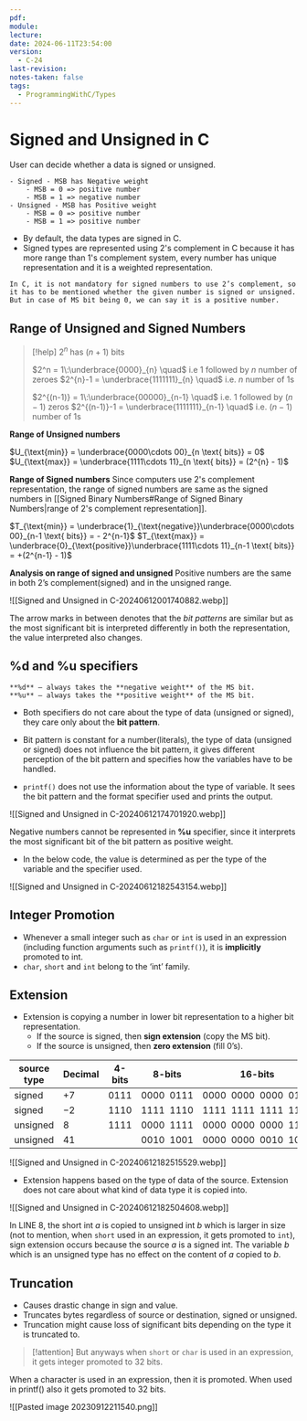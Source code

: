 ```yaml
---
pdf: 
module: 
lecture: 
date: 2024-06-11T23:54:00
version:
  - C-24
last-revision: 
notes-taken: false
tags:
  - ProgrammingWithC/Types
---
```

# Signed and Unsigned in C

User can decide whether a data is signed or unsigned.

```ad-important
- Signed - MSB has Negative weight
	- MSB = 0 => positive number
	- MSB = 1 => negative number
- Unsigned - MSB has Positive weight
	- MSB = 0 => positive number
	- MSB = 1 => positive number
```

- By default, the data types are signed in C.
- Signed types are represented using 2's complement in C because it has more range than 1's complement system, every number has unique representation and it is a weighted representation.

```ad-caution
In C, it is not mandatory for signed numbers to use 2’s complement, so it has to be mentioned whether the given number is signed or unsigned.
But in case of MS bit being 0, we can say it is a positive number.
```

## Range of Unsigned and Signed Numbers
> [!help] 
> $2^n$ has $(n+1)$ bits
> 
> $2^n = 1\:\underbrace{0000}_{n} \quad$         i.e  $1$ followed by $n$ number of zeroes
> $2^{n}-1 = \underbrace{1111111}_{n} \quad$      i.e. $n$ number of $1$s
> 
> $2^{(n-1)} = 1\:\underbrace{00000}_{n-1} \quad$             i.e. $1$ followed by $(n-1)$ zeros
> $2^{(n-1)}-1 = \underbrace{1111111}_{n-1} \quad$                i.e. $(n-1)$ number of 1s

**Range of Unsigned numbers**

$U_{\text{min}} = \underbrace{0000\cdots 00}_{n \text{ bits}} = 0$ 
$U_{\text{max}} = \underbrace{1111\cdots 11}_{n \text{ bits}} = (2^{n} - 1)$ 

**Range of Signed numbers**
Since computers use 2's complement representation, the range of signed numbers are same as the signed numbers in [[Signed Binary Numbers#Range of Signed Binary Numbers|range of 2's complement representation]].

$T_{\text{min}} = \underbrace{1}_{\text{negative}}\underbrace{0000\cdots 00}_{n-1 \text{ bits}} = - 2^{n-1}$ 
$T_{\text{max}} = \underbrace{0}_{\text{positive}}\underbrace{1111\cdots 11}_{n-1 \text{ bits}} = +(2^{n-1} - 1)$ 


**Analysis on range of signed and unsigned**
Positive numbers are the same in both 2’s complement(signed) and in the unsigned range. 

![[Signed and Unsigned in C-20240612001740882.webp]]

The arrow marks in between denotes that the *bit patterns* are similar but as the most significant bit is interpreted differently in both the representation, the value interpreted also changes.

## %d and %u specifiers

```ad-note
**%d** – always takes the **negative weight** of the MS bit.
**%u** – always takes the **positive weight** of the MS bit.
```

- Both specifiers do not care about the type of data (unsigned or signed), they care only about the **bit pattern**.
- Bit pattern is constant for a number(literals), the type of data (unsigned or signed) does not influence the bit pattern, it gives different perception of the bit pattern and specifies how the variables have to be handled.

- `printf()` does not use the information about the type of variable. It sees the bit pattern and the format specifier used and prints the output.

![[Signed and Unsigned in C-20240612174701920.webp]]

Negative numbers cannot be represented in **%u** specifier, since it interprets the most significant bit of the bit pattern as positive weight.

- In the below code, the value is determined as per the type of the variable and the specifier used.

![[Signed and Unsigned in C-20240612182543154.webp]]

## Integer Promotion

- Whenever a small integer such as `char` or `int` is used in an expression (including function arguments such as `printf()`), it is **implicitly** promoted to int.
- `char`, `short` and `int` belong to the ‘int’ family.

## Extension

- Extension is copying a number in lower bit representation to a higher bit representation.
	- If the source is signed, then **sign extension** (copy the MS bit).
	- If the source is unsigned, then **zero extension** (fill 0’s).

| source type | Decimal | 4-bits | 8-bits          | 16-bits                           |
| ----------- | ------- | ------ | --------------- | --------------------------------- |
| signed      | $+7$    | $0111$ | $0000\:\: 0111$ | $0000\:\: 0000\:\: 0000\:\: 0111$ |
| signed      | $-2$    | $1110$ | $1111\:\: 1110$ | $1111\:\: 1111\:\:1111\:\: 1110$  |
| unsigned    | $8$     | $1111$ | $0000\:\:1111$  | $0000\:\:0000\:\:0000\:\:1111$    |
| unsigned    | $41$    |        | $0010\:\:1001$  | $0000\:\:0000\:\:0010\:\:1001$    |

![[Signed and Unsigned in C-20240612182515529.webp]]

- Extension happens based on the type of data of the source. Extension does not care about what kind of data type it is copied into.

![[Signed and Unsigned in C-20240612182504608.webp]]

In LINE 8, the short int $a$ is copied to unsigned int $b$ which is larger in size (not to mention, when `short` used in an expression, it gets promoted to `int`), sign extension occurs because the source $a$ is a signed int. The variable $b$ which is an unsigned type has no effect on the content of $a$ copied to $b$.

## Truncation

- Causes drastic change in sign and value.
- Truncates bytes regardless of source or destination, signed or unsigned.
- Truncation might cause loss of significant bits depending on the type it is truncated to.

> [!attention] 
> But anyways when `short` or `char` is used in an expression, it gets integer promoted to $32$ bits.

When a character is used in an expression, then it is promoted. When used in printf() also it gets promoted to 32 bits.

![[Pasted image 20230912211540.png]]

